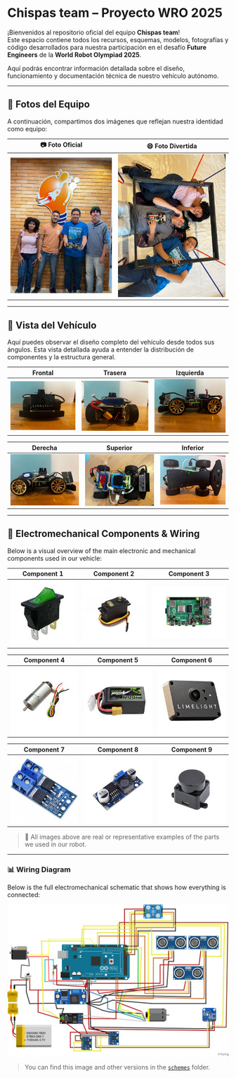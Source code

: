 # Chispas team – Proyecto WRO 2025

¡Bienvenidos al repositorio oficial del equipo **Chispas team**!  
Este espacio contiene todos los recursos, esquemas, modelos, fotografías y código desarrollados para nuestra participación en el desafío **Future Engineers** de la **World Robot Olympiad 2025**.

Aquí podrás encontrar información detallada sobre el diseño, funcionamiento y documentación técnica de nuestro vehículo autónomo.

---

## 📸 Fotos del Equipo

A continuación, compartimos dos imágenes que reflejan nuestra identidad como equipo:

| 📷 Foto Oficial | 😄 Foto Divertida |
|----------------|-------------------|
| ![Foto oficial del equipo](t-photos/foto_oficial.jpeg) | ![Foto divertida del equipo](t-photos/foto_divertida.jpeg) |


---

## 🚗 Vista del Vehículo

Aquí puedes observar el diseño completo del vehículo desde todos sus ángulos. Esta vista detallada ayuda a entender la distribución de componentes y la estructura general.

| Frontal | Trasera | Izquierda |
|--------|---------|-----------|
| ![](v-photos/Front.jpeg) | ![](v-photos/Back.jpeg) | ![](v-photos/Left.jpeg) |

| Derecha | Superior | Inferior |
|--------|----------|----------|
| ![](v-photos/Right.jpeg) | ![](v-photos/top1.jpeg) | ![](v-photos/Bottom.jpeg) |

---

## 🧠 Electromechanical Components & Wiring

Below is a visual overview of the main electronic and mechanical components used in our vehicle:

| Component 1 | Component 2 | Component 3 |
|-------------|-------------|-------------|
| ![](schemes/component1.jpeg) | ![](schemes/component2.jpeg) | ![](schemes/component3.jpeg) |

| Component 4 | Component 5 | Component 6 |
|-------------|-------------|-------------|
| ![](schemes/component4.jpeg) | ![](schemes/component5.jpeg) | ![](schemes/component6.jpeg) |

| Component 7 | Component 8 | Component 9 |
|-------------|-------------|-------------|
| ![](schemes/component7.jpeg) | ![](schemes/component8.jpeg) | ![](schemes/component9.jpeg) |

> 📸 All images above are real or representative examples of the parts we used in our robot.

---

### 📊 Wiring Diagram

Below is the full electromechanical schematic that shows how everything is connected:

![Wiring Diagram](schemes/electromechanical_diagram.png)

> You can find this image and other versions in the [`schemes`](schemes/) folder.

